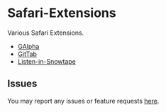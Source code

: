 Safari-Extensions
=================

Various Safari Extensions.

* [GAlpha](http://github.com/mattrajca/Safari-Extensions/tree/master/GAlpha/)
* [GitTab](http://github.com/mattrajca/Safari-Extensions/tree/master/GitTab/)
* [Listen-in-Snowtape](http://github.com/mattrajca/Safari-Extensions/tree/master/Listen-in-Snowtape/)

Issues
------

You may report any issues or feature requests [here](http://github.com/mattrajca/Safari-Extensions/issues).
